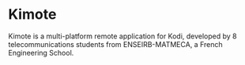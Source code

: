 # Kimote
Kimote is a multi-platform remote application for Kodi, developed by 8 telecommunications students from ENSEIRB-MATMECA, a French Engineering School.
